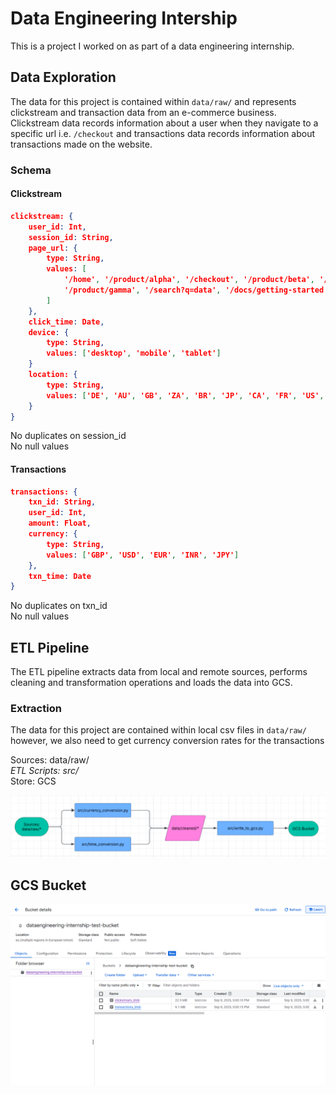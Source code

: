 # Data Engineering Intership

This is a project I worked on as part of a data engineering internship.

## Data Exploration

The data for this project is contained within `data/raw/` and represents clickstream and transaction data from an e-commerce business. Clickstream data records information about a user when they navigate to a specific url i.e. `/checkout` and transactions data records information about transactions made on the website. 

### Schema

#### Clickstream

```json
clickstream: {
	user_id: Int,
	session_id: String,
	page_url: {
		type: String,
		values: [
			'/home', '/product/alpha', '/checkout', '/product/beta', '/cart', '/', 
			'/product/gamma', '/search?q=data', '/docs/getting-started', '/pricing'
		]
	},
	click_time: Date,
	device: {
		type: String,
		values: ['desktop', 'mobile', 'tablet']
	}
	location: {
		type: String,
		values: ['DE', 'AU', 'GB', 'ZA', 'BR', 'JP', 'CA', 'FR', 'US', 'IN']
	}
}
```

No duplicates on session_id\
No null values

#### Transactions

```json
transactions: {
	txn_id: String,
	user_id: Int,
	amount: Float,
	currency: {
		type: String,
		values: ['GBP', 'USD', 'EUR', 'INR', 'JPY']
	},
	txn_time: Date
}
```

No duplicates on txn_id\
No null values

## ETL Pipeline

The ETL pipeline extracts data from local and remote sources, performs cleaning and transformation operations and loads the data into GCS.

### Extraction

The data for this project are contained within local csv files in `data/raw/` however, we also need to get currency conversion rates for the transactions

Sources: data/raw/*\
ETL Scripts: src/*\
Store: GCS

![alt text](media/pipeline-diagram.png "Pipeline Diagram")

## GCS Bucket

![alt text](media/gcs-bucket-screenshot.png "GCS Bucket screenshot")